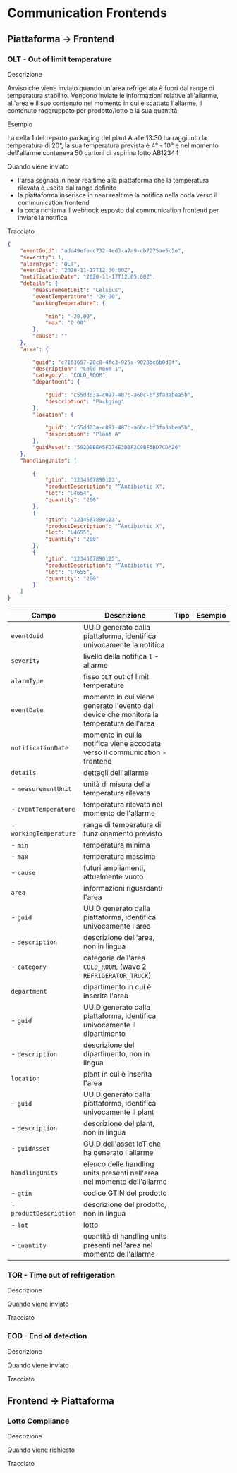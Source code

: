 # Communication Frontends

## Piattaforma -> Frontend

### OLT - Out of limit temperature

Descrizione

Avviso che viene inviato quando un'area refrigerata è fuori dal range di temperatura stabilito.
Vengono inviate le informazioni relative all'allarme, all'area e il suo contenuto nel momento in cui è scattato l'allarme, il contenuto raggruppato per prodotto/lotto e la sua quantità.

Esempio

La cella 1 del reparto packaging del plant A alle 13:30 ha raggiunto la temperatura di 20°, la sua temperatura prevista è 4° - 10° e nel momento dell'allarme conteneva 50 cartoni di aspirina lotto AB12344

Quando viene inviato

- l'area segnala in near realtime alla piattaforma che la temperatura rilevata è uscita dal range definito
- la piattaforma inserisce in near realtime la notifica nella coda verso il communication frontend
- la coda richiama il webhook esposto dal communication frontend per inviare la notifica

Tracciato

```json
{
    "eventGuid": "ada49efe-c732-4ed3-a7a9-cb7275ae5c5e",
    "severity": 1,
    "alarmType": "OLT",
    "eventDate": "2020-11-17T12:00:00Z",
    "notificationDate": "2020-11-17T12:05:00Z",
    "details": {
        "measurementUnit": "Celsius",
        "eventTemperature": "20.00",
        "workingTemperature": {
        
            "min": "-20.00",
            "max": "0.00"
        },
        "cause": ""
    },
    "area": {
    
        "guid": "c7163657-20c8-4fc3-925a-9028bc6b0d8f",
        "description": "Cold Room 1",
        "category": "COLD_ROOM",
        "department": {
        
            "guid": "c55dd03a-c097-487c-a60c-bf3fa8abea5b",
            "description": "Packging"
        },
        "location": {
        
            "guid": "c55dd03a-c097-487c-a60c-bf3fa8abea5b",
            "description": "Plant A"
        },
        "guidAsset": "592D9BEA5FD74E3DBF2C9BF5BD7CDA26"
    },
    "handlingUnits": [
    
        {
            "gtin": "1234567890123",
            "productDescription": "”Antibiotic X",
            "lot": "U4654",
            "quantity": "200"
        },
        {
            "gtin": "1234567890123",
            "productDescription": "”Antibiotic X",
            "lot": "U4655",
            "quantity": "200"
        },
        {
            "gtin": "1234567890125",
            "productDescription": "”Antibiotic Y",
            "lot": "U7655",
            "quantity": "200"
        }
    ]
}
```
| Campo                  | Descrizione                                                                             | Tipo | Esempio |
| ---------------------- | --------------------------------------------------------------------------------------- | ---- | ------- |
| `eventGuid`            | UUID generato dalla piattaforma, identifica univocamente la notifica                    |      |         |
| `severity`             | livello della notifica `1` - allarme                                                    |      |         |
| `alarmType`            | fisso `OLT` out of limit temperature                                                    |      |         |
| `eventDate`            | momento in cui viene generato l'evento dal device che monitora la temperatura dell'area |      |         |
| `notificationDate`     | momento in cui la notifica viene accodata verso il communication - frontend             |      |         |
| `details`              | dettagli dell'allarme                                                                   |      |         |
| - `measurementUnit`    | unità di misura della temperatura rilevata                                              |      |         |
| - `eventTemperature`   | temperatura rilevata nel momento dell'allarme                                           |      |         |
| - `workingTemperature` | range di temperatura di funzionamento previsto                                          |      |         |
| - `min`                | temperatura minima                                                                      |      |         |
| - `max`                | temperatura massima                                                                     |      |         |
| - `cause`              | futuri ampliamenti, attualmente vuoto                                                   |      |         |
| `area`                 | informazioni riguardanti l'area                                                         |      |         |
| - `guid`               | UUID generato dalla piattaforma, identifica univocamente l'area                         |      |         |
| - `description`        | descrizione dell'area, non in lingua                                                    |      |         |
| - `category`           | categoria dell'area `COLD_ROOM`, (wave 2 `REFRIGERATOR_TRUCK`)                          |      |         |
| `department`           | dipartimento in cui è inserita l'area                                                   |      |         |
| - `guid`               | UUID generato dalla piattaforma, identifica univocamente il dipartimento                |      |         |
| - `description`        | descrizione del dipartimento, non in lingua                                             |      |         |
| `location`             | plant in cui è inserita l'area                                                          |      |         |
| - `guid`               | UUID generato dalla piattaforma, identifica univocamente il plant                       |      |         |
| - `description`        | descrizione del plant, non in lingua                                                    |      |         |
| - `guidAsset`          | GUID dell'asset IoT che ha generato l'allarme                                           |      |         |
| `handlingUnits`        | elenco delle handling units presenti nell'area nel momento dell'allarme                 |      |         |
| - `gtin`               | codice GTIN del prodotto                                                                |      |         |
| - `productDescription` | descrizione del prodotto, non in lingua                                                 |      |         |
| - `lot`                | lotto                                                                                   |      |         |
| - `quantity`           | quantità di handling units presenti nell'area nel momento dell'allarme                  |      |         |

### TOR - Time out of refrigeration

Descrizione


Quando viene inviato


Tracciato

### EOD - End of detection

Descrizione


Quando viene inviato


Tracciato

## Frontend -> Piattaforma

### Lotto Compliance

Descrizione

Quando viene richiesto

Tracciato

